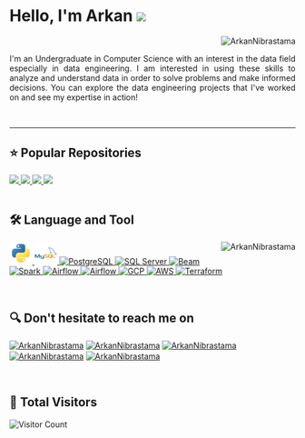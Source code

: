 # Hello, I'm Arkan <img src="https://github.com/TheDudeThatCode/TheDudeThatCode/blob/master/Assets/Hi.gif" width="30px">

<p>&nbsp;<img align="right" src="https://github-readme-stats-sigma-five.vercel.app/api?username=ArkanNibrastama&show_icons=true&locale=en&theme=tokyonight" alt="ArkanNibrastama" /></p>

<p align="justify">I'm an Undergraduate in Computer Science with an interest in the data field especially in data engineering. I am interested in using these skills to analyze and understand data in order to solve problems and make informed decisions. You can explore the data engineering projects that I've worked on and see my expertise in action!</p>

<br>
<hr>

 ## ⭐ Popular Repositories
<a href="https://github.com/ArkanNibrastama/arkan-cloud-data-engineering-projects" target="_blank">
 <img src="https://github-readme-stats-sigma-five.vercel.app/api/pin/?username=ArkanNibrastama&repo=arkan-cloud-data-engineering-projects&theme=tokyonight" />
</a>
<a href="https://github.com/ArkanNibrastama/spotify-data-pipeline" target="_blank">
 <img src="https://github-readme-stats-sigma-five.vercel.app/api/pin/?username=ArkanNibrastama&repo=spotify-data-pipeline&theme=tokyonight" />
</a>
<a href="https://github.com/ArkanNibrastama/cloud-data-infrastructure" target="_blank">
 <img src="https://github-readme-stats-sigma-five.vercel.app/api/pin/?username=ArkanNibrastama&repo=cloud-data-infrastructure&theme=tokyonight" />
</a>
<a href="https://github.com/ArkanNibrastama/weather-analytics" target="_blank">
 <img src="https://github-readme-stats-sigma-five.vercel.app/api/pin/?username=ArkanNibrastama&repo=weather-analytics&theme=tokyonight" />
</a>
<br>
<br>

## 🛠️ Language and Tool
<p><img align="right" src="https://github-readme-stats.vercel.app/api/top-langs/?username=ArkanNibrastama&layout=donut&theme=tokyonight&hide=Jupyter%20Notebook" alt="ArkanNibrastama"/></p>

<p align="left">
<a href="https://www.python.org" target="_blank" rel="noreferrer"> <img src="https://raw.githubusercontent.com/devicons/devicon/master/icons/python/python-original.svg" alt="python" width="40" height="40"/> </a>
<a href="https://www.mysql.com/" target="_blank" rel="noreferrer"> <img src="https://raw.githubusercontent.com/devicons/devicon/master/icons/mysql/mysql-original-wordmark.svg" alt="MySQL" width="40" height="40"/> </a>
<a href="https://www.postgresql.org/" target="_blank" rel="noreferrer"> <img src="https://www.vectorlogo.zone/logos/postgresql/postgresql-icon.svg" alt="PostgreSQL" width="40" height="40"/> </a>
<a href="https://www.microsoft.com/en-us/sql-server/sql-server-downloads" target="_blank" rel="noreferrer"> <img src="https://www.svgrepo.com/show/303229/microsoft-sql-server-logo.svg" alt="SQL Server" width="40" height="40"/> </a>
<a href="https://beam.apache.org/" target="_blank" rel="noreferrer"> <img src="https://www.vectorlogo.zone/logos/apache_beam/apache_beam-icon.svg" alt="Beam" width="40" height="40"/> </a>
<a href="https://spark.apache.org/" target="_blank" rel="noreferrer"> <img src="https://www.vectorlogo.zone/logos/apache_spark/apache_spark-icon.svg" alt="Spark" width="40" height="40"/> </a>
 <a href="https://airflow.apache.org/" target="_blank" rel="noreferrer"> <img src="https://cwiki.apache.org/confluence/download/attachments/145723561/airflow_transparent.png" alt="Airflow" width="40" height="40"/> </a>
 <a href="https://kafka.apache.org/" target="_blank" rel="noreferrer"> <img src="https://www.vectorlogo.zone/logos/apache_kafka/apache_kafka-icon.svg" alt="Airflow" width="40" height="40"/> </a>
<a href="https://cloud.google.com/" target="_blank" rel="noreferrer"> <img src="https://www.vectorlogo.zone/logos/google_cloud/google_cloud-icon.svg" alt="GCP" width="40" height="40"/> </a>
<a href="https://aws.amazon.com/" target="_blank" rel="noreferrer"> <img src="https://www.vectorlogo.zone/logos/amazon_aws/amazon_aws-icon.svg" alt="AWS" width="40" height="40"/> </a>
<a href="https://www.terraform.io/" target="_blank" rel="noreferrer"> <img src="https://www.vectorlogo.zone/logos/terraformio/terraformio-icon.svg" alt="Terraform" width="40" height="40"/> </a>
</p>

<br>

## 🔍 Don't hesitate to reach me on
<p align="left">
<a href="mailto:arkan6040nibrastama@gmail.com?subject=Helo Arkan!&body=Hello Arkan! my name is ..." target="blank"><img align="center" src="https://www.vectorlogo.zone/logos/gmail/gmail-icon.svg" alt="ArkanNibrastama" height="30" width="40" /></a>
<a href="https://www.linkedin.com/in/muhammad-arkan-nibrastama/" target="blank"><img align="center" src="https://raw.githubusercontent.com/rahuldkjain/github-profile-readme-generator/master/src/images/icons/Social/linked-in-alt.svg" alt="ArkanNibrastama" height="30" width="40" /></a>
<a href="https://www.kaggle.com/markannibrastama" target="blank"><img align="center" src="https://raw.githubusercontent.com/rahuldkjain/github-profile-readme-generator/master/src/images/icons/Social/kaggle.svg" alt="ArkanNibrastama" height="30" width="40" /></a>
<a href="https://www.hackerrank.com/aa7112237" target="blank"><img align="center" src="https://raw.githubusercontent.com/rahuldkjain/github-profile-readme-generator/master/src/images/icons/Social/hackerrank.svg" alt="ArkanNibrastama" height="30" width="40" /></a>
 <a href="https://leetcode.com/arkan6040nibrastama/" target="blank"><img align="center" src="https://github.com/rahuldkjain/github-profile-readme-generator/blob/master/src/images/icons/Social/leet-code.svg" alt="ArkanNibrastama" height="30" width="40" /></a>
</p>
<br>

## 👀 Total Visitors
![Visitor Count](https://profile-counter.glitch.me/{ArkanNibrastama}/count.svg)
